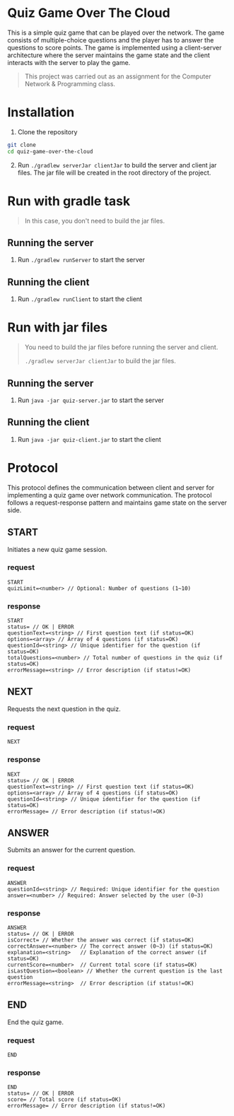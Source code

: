 # Quiz Game Over The Cloud
This is a simple quiz game that can be played over the network. The game consists of multiple-choice questions and the player has to answer the questions to score points. The game is implemented using a client-server architecture where the server maintains the game state and the client interacts with the server to play the game.

> This project was carried out as an assignment for the Computer Network & Programming class.

# Installation
1. Clone the repository
```bash
git clone 
cd quiz-game-over-the-cloud 
```

2. Run `./gradlew serverJar clientJar` to build the server and client jar files. The jar file will be created in the root directory of the project.

# Run with gradle task
> In this case, you don't need to build the jar files.
## Running the server
1. Run `./gradlew runServer` to start the server

## Running the client
1. Run `./gradlew runClient` to start the client

# Run with jar files
> You need to build the jar files before running the server and client.
> 
> `./gradlew serverJar clientJar` to build the jar files.
## Running the server
1. Run `java -jar quiz-server.jar` to start the server

## Running the client
1. Run `java -jar quiz-client.jar` to start the client

# Protocol
This protocol defines the communication between client and server for implementing a quiz game over network communication. The protocol follows a request-response pattern and maintains game state on the server side.

## START
Initiates a new quiz game session.
### request
```
START
quizLimit=<number> // Optional: Number of questions (1~10)
```
### response
```
START
status= // OK | ERROR
questionText=<string> // First question text (if status=OK)
options=<array> // Array of 4 questions (if status=OK)
questionId=<string> // Unique identifier for the question (if status=OK)
totalQuestions=<number> // Total number of questions in the quiz (if status=OK)
errorMessage=<string> // Error description (if status!=OK)
```

## NEXT
Requests the next question in the quiz.
### request
```
NEXT
```

### response
```
NEXT
status= // OK | ERROR
questionText=<string> // First question text (if status=OK)
options=<array> // Array of 4 questions (if status=OK)
questionId=<string> // Unique identifier for the question (if status=OK)
errorMessage= // Error description (if status!=OK)
```

## ANSWER
Submits an answer for the current question.
### request
```
ANSWER
questionId=<string> // Required: Unique identifier for the question
answer=<number> // Required: Answer selected by the user (0~3)
```

### response
```
ANSWER
status= // OK | ERROR
isCorrect= // Whether the answer was correct (if status=OK)
correctAnswer=<number> // The correct answer (0~3) (if status=OK)
explanation=<string>   // Explanation of the correct answer (if status=OK)
currentScore=<number>  // Current total score (if status=OK)
isLastQuestion=<boolean> // Whether the current question is the last question
errorMessage=<string>  // Error description (if status!=OK)
```

## END
End the quiz game.

### request
```
END
```

### response
```
END
status= // OK | ERROR
score= // Total score (if status=OK)
errorMessage= // Error description (if status!=OK)
```

